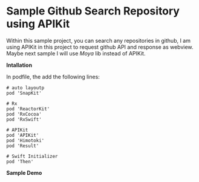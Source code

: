 # Sample Github Search Repository using APIKit

Within this sample project, you can search any repositories in github, I am using APIKit in this project to request github API and response as webview. Maybe next sample I will use *Moya* lib instead of APIKit. 

**Intallation**

In podfile, the add the following lines:
    
```
# auto layoutp
pod 'SnapKit'

# Rx
pod 'ReactorKit'
pod 'RxCocoa'
pod 'RxSwift'

# APIKit
pod 'APIKit'
pod 'Himotoki'
pod 'Result'
 
# Swift Initializer
pod 'Then'

```
**Sample Demo**

